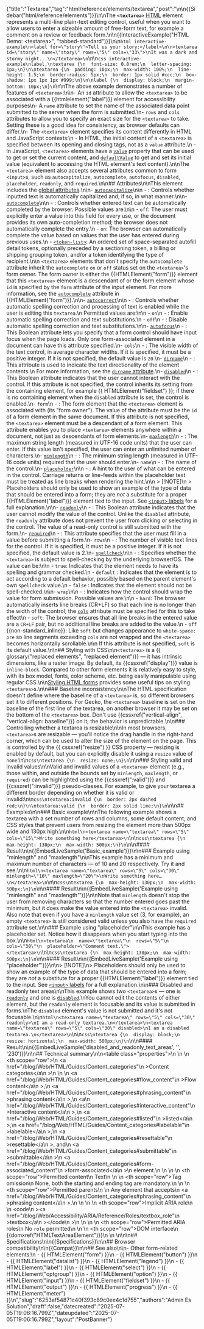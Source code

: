 {"title":"Textarea","tag":"html/reference/elements/textarea","post":"\n\n{{Sidebar(\"html/reference/elements\")}}\n\nThe **`<textarea>`** [HTML](/blog/Web/HTML) element represents a multi-line plain-text editing control, useful when you want to allow users to enter a sizeable amount of free-form text, for example a comment on a review or feedback form.\n\n{{InteractiveExample(\"HTML Demo: &lt;textarea&gt;\", \"tabbed-standard\")}}\n\n```html interactive-example\n<label for=\"story\">Tell us your story:</label>\n\n<textarea id=\"story\" name=\"story\" rows=\"5\" cols=\"33\">\nIt was a dark and stormy night...\n</textarea>\n```\n\n```css interactive-example\nlabel,\ntextarea {\n  font-size: 0.8rem;\n  letter-spacing: 1px;\n}\n\ntextarea {\n  padding: 10px;\n  max-width: 100%;\n  line-height: 1.5;\n  border-radius: 5px;\n  border: 1px solid #ccc;\n  box-shadow: 1px 1px 1px #999;\n}\n\nlabel {\n  display: block;\n  margin-bottom: 10px;\n}\n```\n\nThe above example demonstrates a number of features of `<textarea>`:\n\n- An `id` attribute to allow the `<textarea>` to be associated with a {{htmlelement(\"label\")}} element for accessibility purposes\n- A `name` attribute to set the name of the associated data point submitted to the server when the form is submitted.\n- `rows` and `cols` attributes to allow you to specify an exact size for the `<textarea>` to take. Setting these is a good idea for consistency, as browser defaults can differ.\n- The `<textarea>` element specifies its content differently in HTML and JavaScript contexts:\n  - In HTML, the initial content of a `<textarea>` is specified between its opening and closing tags, not as a `value` attribute.\n  - In JavaScript, `<textarea>` elements have a [`value`](/blog/Web/API/HTMLTextAreaElement/value) property that can be used to get or set the current content, and [`defaultValue`](/blog/Web/API/HTMLTextAreaElement/defaultValue) to get and set its initial value (equivalent to accessing the HTML element's text content).\n\nThe `<textarea>` element also accepts several attributes common to form `<input>`s, such as `autocapitalize`, `autocomplete`, `autofocus`, `disabled`, `placeholder`, `readonly`, and `required`.\n\n## Attributes\n\nThis element includes the [global attributes](/blog/Web/HTML/Reference/Global_attributes).\n\n- [`autocapitalize`](/blog/Web/HTML/Reference/Global_attributes/autocapitalize)\n\n  - : Controls whether inputted text is automatically capitalized and, if so, in what manner.\n\n- [`autocomplete`](/blog/Web/HTML/Reference/Attributes/autocomplete)\n\n  - : Controls whether entered text can be automatically completed by the browser. Possible values are:\n\n    - `off`: The user must explicitly enter a value into this field for every use, or the document provides its own auto-completion method; the browser does not automatically complete the entry.\n    - `on`: The browser can automatically complete the value based on values that the user has entered during previous uses.\n    - [`<token-list>`](/blog/Web/HTML/Reference/Attributes/autocomplete#token_list_tokens): An ordered set of space-separated autofill detail tokens, optionally preceded by a sectioning token, a billing or shipping grouping token, and/or a token identifying the type of recipient.\n\n    `<textarea>` elements that don't specify the `autocomplete` attribute inherit the `autocomplete` `on` or `off` status set on the `<textarea>`'s form owner. The form owner is either the {{HTMLElement(\"form\")}} element that this `<textarea>` element is a descendant of or the form element whose `id` is specified by the `form` attribute of the input element. For more information, see the [`autocomplete`](/blog/Web/HTML/Reference/Elements/form#autocomplete) attribute in {{HTMLElement(\"form\")}}.\n\n- [`autocorrect`](/blog/Web/HTML/Reference/Global_attributes/autocorrect)\n\n  - : Controls whether automatic spelling correction and processing of text is enabled while the user is editing this `textarea`.\n    Permitted values are:\n\n    - `on`\n      - : Enable automatic spelling correction and text substitutions.\n    - `off`\n      - : Disable automatic spelling correction and text substitutions.\n\n- [`autofocus`](/blog/Web/HTML/Reference/Global_attributes/autofocus)\n  - : This Boolean attribute lets you specify that a form control should have input focus when the page loads. Only one form-associated element in a document can have this attribute specified.\n- `cols`\n  - : The visible width of the text control, in average character widths. If it is specified, it must be a positive integer. If it is not specified, the default value is `20`.\n- [`dirname`](/blog/Web/HTML/Reference/Attributes/dirname)\n  - : This attribute is used to indicate the text directionality of the element contents.\n    For more information, see the [`dirname` attribute](/blog/Web/HTML/Reference/Attributes/dirname).\n- [`disabled`](/blog/Web/HTML/Reference/Attributes/disabled)\n  - : This Boolean attribute indicates that the user cannot interact with the control. If this attribute is not specified, the control inherits its setting from the containing element, for example {{ HTMLElement(\"fieldset\") }}; if there is no containing element when the `disabled` attribute is set, the control is enabled.\n- `form`\n  - : The form element that the `<textarea>` element is associated with (its \"form owner\"). The value of the attribute must be the `id` of a form element in the same document. If this attribute is not specified, the `<textarea>` element must be a descendant of a form element. This attribute enables you to place `<textarea>` elements anywhere within a document, not just as descendants of form elements.\n- [`maxlength`](/blog/Web/HTML/Reference/Attributes/maxlength)\n  - : The maximum string length (measured in UTF-16 code units) that the user can enter. If this value isn't specified, the user can enter an unlimited number of characters.\n- [`minlength`](/blog/Web/HTML/Reference/Attributes/minlength)\n  - : The minimum string length (measured in UTF-16 code units) required that the user should enter.\n- `name`\n  - : The name of the control.\n- [`placeholder`](/blog/Web/HTML/Reference/Attributes/placeholder)\n\n  - : A hint to the user of what can be entered in the control. Carriage returns or line-feeds within the placeholder text must be treated as line breaks when rendering the hint.\n\n    > [!NOTE]\n    > Placeholders should only be used to show an example of the type of data that should be entered into a form; they are _not_ a substitute for a proper {{HTMLElement(\"label\")}} element tied to the input. See [`<input>` labels](/blog/Web/HTML/Reference/Elements/input#labels) for a full explanation.\n\n- [`readonly`](/blog/Web/HTML/Reference/Attributes/readonly)\n  - : This Boolean attribute indicates that the user cannot modify the value of the control. Unlike the `disabled` attribute, the `readonly` attribute does not prevent the user from clicking or selecting in the control. The value of a read-only control is still submitted with the form.\n- [`required`](/blog/Web/HTML/Reference/Attributes/required)\n  - : This attribute specifies that the user must fill in a value before submitting a form.\n- `rows`\n  - : The number of visible text lines for the control. If it is specified, it must be a positive integer. If it is not specified, the default value is 2.\n- [`spellcheck`](/blog/Web/HTML/Reference/Global_attributes/spellcheck)\n\n  - : Specifies whether the `<textarea>` is subject to spell-checking by the underlying browser/OS. The value can be:\n\n    - `true`: Indicates that the element needs to have its spelling and grammar checked.\n    - `default` : Indicates that the element is to act according to a default behavior, possibly based on the parent element's own `spellcheck` value.\n    - `false` : Indicates that the element should not be spell-checked.\n\n- `wrap`\n\n  - : Indicates how the control should wrap the value for form submission. Possible values are:\n\n    - `hard`: The browser automatically inserts line breaks (CR+LF) so that each line is no longer than the width of the control; the [`cols`](#cols) attribute must be specified for this to take effect\n    - `soft`: The browser ensures that all line breaks in the entered value are a `CR+LF` pair, but no additional line breaks are added to the value.\n    - `off` {{non-standard_inline}}: Like `soft` but changes appearance to `white-space: pre` so line segments exceeding `cols` are not wrapped and the `<textarea>` becomes horizontally scrollable.\n\n    If this attribute is not specified, `soft` is its default value.\n\n## Styling with CSS\n\n`<textarea>` is a {{ glossary(\"replaced elements\", \"replaced element\")}} — it has intrinsic dimensions, like a raster image. By default, its {{cssxref(\"display\")}} value is `inline-block`. Compared to other form elements it is relatively easy to style, with its box model, fonts, color scheme, etc. being easily manipulable using regular CSS.\n\n[Styling HTML forms](/blog/Learn_web_development/Extensions/Forms/Styling_web_forms) provides some useful tips on styling `<textarea>`s.\n\n### Baseline inconsistency\n\nThe HTML specification doesn't define where the baseline of a `<textarea>` is, so different browsers set it to different positions. For Gecko, the `<textarea>` baseline is set on the baseline of the first line of the textarea, on another browser it may be set on the bottom of the `<textarea>` box. Don't use {{cssxref(\"vertical-align\", \"vertical-align: baseline\")}} on it; the behavior is unpredictable.\n\n### Controlling whether a textarea is resizable\n\nIn most browsers, `<textarea>`s are resizable — you'll notice the drag handle in the right-hand corner, which can be used to alter the size of the element on the page. This is controlled by the {{ cssxref(\"resize\") }} CSS property — resizing is enabled by default, but you can explicitly disable it using a `resize` value of `none`:\n\n```css\ntextarea {\n  resize: none;\n}\n```\n\n### Styling valid and invalid values\n\nValid and invalid values of a `<textarea>` element (e.g., those within, and outside the bounds set by `minlength`, `maxlength`, or `required`) can be highlighted using the {{cssxref(\":valid\")}} and {{cssxref(\":invalid\")}} pseudo-classes. For example, to give your textarea a different border depending on whether it is valid or invalid:\n\n```css\ntextarea:invalid {\n  border: 2px dashed red;\n}\n\ntextarea:valid {\n  border: 2px solid lime;\n}\n```\n\n## Examples\n\n### Basic example\n\nThe following example shows a textarea with a set number of rows and columns, some default content, and CSS styles that prevent users from resizing the element more than 500px wide and 130px high:\n\n```html\n<textarea name=\"textarea\" rows=\"5\" cols=\"15\">Write something here</textarea>\n```\n\n```css\ntextarea {\n  max-height: 130px;\n  max-width: 500px;\n}\n```\n\n#### Result\n\n{{EmbedLiveSample('Basic_example')}}\n\n### Example using \"minlength\" and \"maxlength\"\n\nThis example has a minimum and maximum number of characters — of 10 and 20 respectively. Try it and see.\n\n```html\n<textarea name=\"textarea\" rows=\"5\" cols=\"30\" minlength=\"10\" maxlength=\"20\">\nWrite something here…\n</textarea>\n```\n\n```css\ntextarea {\n  max-height: 130px;\n  max-width: 500px;\n}\n```\n\n#### Result\n\n{{EmbedLiveSample('Example using \"minlength\" and \"maxlength\"')}}\n\nNote that `minlength` doesn't stop the user from removing characters so that the number entered goes past the minimum, but it does make the value entered into the `<textarea>` invalid. Also note that even if you have a `minlength` value set (3, for example), an empty `<textarea>` is still considered valid unless you also have the `required` attribute set.\n\n### Example using \"placeholder\"\n\nThis example has a placeholder set. Notice how it disappears when you start typing into the box.\n\n```html\n<textarea\n  name=\"textarea\"\n  rows=\"5\"\n  cols=\"30\"\n  placeholder=\"Comment text.\"></textarea>\n```\n\n```css\ntextarea {\n  max-height: 130px;\n  max-width: 500px;\n}\n```\n\n#### Result\n\n{{EmbedLiveSample('Example using \"placeholder\"')}}\n\n> [!NOTE]\n> Placeholders should only be used to show an example of the type of data that should be entered into a form; they are _not_ a substitute for a proper {{HTMLElement(\"label\")}} element tied to the input. See [`<input>` labels](/blog/Web/HTML/Reference/Elements/input#labels) for a full explanation.\n\n### Disabled and readonly text areas\n\nThis example shows two `<textarea>`s — one is [`readonly`](/blog/Web/HTML/Reference/Attributes/readonly) and one is [`disabled`](/blog/Web/HTML/Reference/Attributes/disabled).\nYou cannot edit the contents of either element, but the `readonly` element is focusable and its value is submitted in forms.\nThe `disabled` element's value is not submitted and it's not focusable.\n\n```html\n<textarea name=\"textarea\" rows=\"5\" cols=\"30\" readonly>\nI am a read-only textarea.\n</textarea>\n<textarea name=\"textarea\" rows=\"5\" cols=\"30\" disabled>\nI am a disabled textarea.\n</textarea>\n```\n\n```css\ntextarea {\n  display: block;\n  resize: horizontal;\n  max-width: 500px;\n}\n```\n\n#### Result\n\n{{EmbedLiveSample('disabled_and_readonly_text_areas', '', '230')}}\n\n## Technical summary\n\n<table class=\"properties\">\n  <tbody>\n    <tr>\n      <th scope=\"row\">\n        <a href=\"/blog/Web/HTML/Guides/Content_categories\"\n          >Content categories</a\n        >\n      </th>\n      <td>\n        <a href=\"/blog/Web/HTML/Guides/Content_categories#flow_content\"\n          >Flow content</a\n        >,\n        <a href=\"/blog/Web/HTML/Guides/Content_categories#phrasing_content\"\n          >phrasing content</a\n        >,\n        <a\n          href=\"/blog/Web/HTML/Guides/Content_categories#interactive_content\"\n          >Interactive content</a\n        >,\n        <a href=\"/blog/Web/HTML/Guides/Content_categories#listed\"\n          >listed</a\n        >,\n        <a href=\"/blog/Web/HTML/Guides/Content_categories#labelable\"\n          >labelable</a\n        >,\n        <a href=\"/blog/Web/HTML/Guides/Content_categories#resettable\"\n          >resettable</a\n        >, and\n        <a href=\"/blog/Web/HTML/Guides/Content_categories#submittable\"\n          >submittable</a\n        >\n        <a href=\"/blog/Web/HTML/Guides/Content_categories#form-associated_content\"\n          >form-associated</a\n        >\n        element.\n      </td>\n    </tr>\n    <tr>\n      <th scope=\"row\">Permitted content</th>\n      <td>Text</td>\n    </tr>\n    <tr>\n      <th scope=\"row\">Tag omission</th>\n      <td>None, both the starting and ending tag are mandatory.</td>\n    </tr>\n    <tr>\n      <th scope=\"row\">Permitted parents</th>\n      <td>\n        Any element that accepts\n        <a href=\"/blog/Web/HTML/Guides/Content_categories#phrasing_content\"\n          >phrasing content</a\n        >.\n      </td>\n    </tr>\n    <tr>\n      <th scope=\"row\">Implicit ARIA role</th>\n      <td>\n        <code\n          ><a href=\"/blog/Web/Accessibility/ARIA/Reference/Roles/textbox_role\"\n            >textbox</a\n          ></code\n        >\n      </td>\n    </tr>\n    <tr>\n      <th scope=\"row\">Permitted ARIA roles</th>\n      <td>No <code>role</code> permitted</td>\n    </tr>\n    <tr>\n      <th scope=\"row\">DOM interface</th>\n      <td>{{domxref(\"HTMLTextAreaElement\")}}</td>\n    </tr>\n  </tbody>\n</table>\n\n## Specifications\n\n{{Specifications}}\n\n## Browser compatibility\n\n{{Compat}}\n\n## See also\n\n- Other form-related elements:\n  - {{ HTMLElement(\"form\") }}\n  - {{ HTMLElement(\"button\") }}\n  - {{ HTMLElement(\"datalist\") }}\n  - {{ HTMLElement(\"legend\") }}\n  - {{ HTMLElement(\"label\") }}\n  - {{ HTMLElement(\"select\") }}\n  - {{ HTMLElement(\"optgroup\") }}\n  - {{ HTMLElement(\"option\") }}\n  - {{ HTMLElement(\"input\") }}\n  - {{ HTMLElement(\"fieldset\") }}\n  - {{ HTMLElement(\"output\") }}\n  - {{ HTMLElement(\"progress\") }}\n  - {{ HTMLElement(\"meter\") }}\n","slug":"6253af54871c40f393c89c0ee4c1d755","authors":"Admin Es Solution","draft":false,"datecreated":"2025-07-05T19:06:16.799Z","dateupdated":"2025-07-05T19:06:16.799Z","layout":"PostBanner"}
